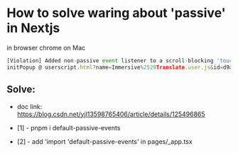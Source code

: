# How to solve waring about 'passive' in Nextjs

in browser chrome on Mac
```js
[Violation] Added non-passive event listener to a scroll-blocking 'touchstart' event. Consider marking event handler as 'passive' to make the page more responsive. See https://www.chromestatus.com/feature/5745543795965952
initPopup @ userscript.html?name=Immersive%2520Translate.user.js&id=d9a02e96-0913-4d5d-89ee-9eea4ee1eb25:20235
```

## Solve:
* doc link: https://blog.csdn.net/yjl13598765406/article/details/125496865

* [1] - pnpm i default-passive-events
* [2] - add 'import 'default-passive-events' in pages/_app.tsx
